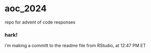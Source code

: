 # aoc_2024
repo for advent of code responses

### hark!
i'm making a committ to the readme file from RStudio, at 12:47 PM ET 